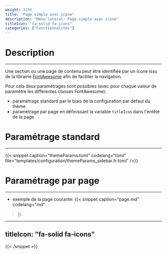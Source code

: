 ```yaml
---
weight: 3150
title: "Page simple avec icone"
description: "Menu latéral: Page simple avec icone"
titleIcon: "fa-solid fa-icons"
categories: ["Fonctionnalités"]
---
```


# Description
---

Une section ou une page de contenu peut être identifiée par un icone issu de la librairie [FontAwesome](https://fontawesome.com/icons) afin de faciliter la navigation.

Pour cela deux paramétrages sont possibles (avec pour chaque valeur de paramètre les différentes classes FontAwesome):
* paramétrage standard par le biais de la configuration par défaut du thème
* paramétrage par page en définissant la variable `titleIcon` dans l'entête de la page

# Paramétrage standard
---

{{< snippet
    caption="themeParams.toml"
    codelang="toml"
    file="templates/configuration/themeParams_sidebar.fr.toml"
/>}}

# Paramétrage par page
---

* exemple de la page courante:
{{< snippet
    caption="page.md"
    codelang="md"
>}}
---
titleIcon: "fa-solid fa-icons"
---
{{< /snippet >}}